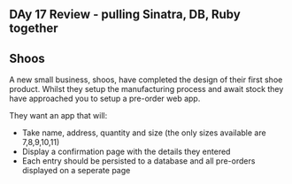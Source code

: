 ## DAy 17 Review - pulling Sinatra, DB, Ruby together

## Shoos

A new small business, shoos, have completed the design of their first shoe product. Whilst they setup the manufacturing process and await stock they have approached you to setup a pre-order web app.

They want an app that will:

- Take name, address, quantity and size (the only sizes available are 7,8,9,10,11)
- Display a confirmation page with the details they entered
- Each entry should be persisted to a database and all pre-orders displayed on a seperate page



